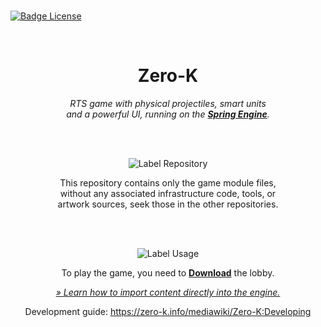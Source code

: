 
<br>

[![Badge License]][License]

<br>

<div align = center>

# Zero-K

*RTS game with physical projectiles, smart units* <br>
*and a powerful UI, running on the **[Spring Engine]**.*

<br>
<br>

![Label Repository]

This repository contains only the game module files, <br>
without any associated infrastructure code, tools, or <br>
artwork sources, seek those in the other repositories.

<br>
<br>

![Label Usage]

To play the game, you need to **[Download]** the lobby.

[*» Learn how to import content directly into the engine.*][Importing]

Development guide: https://zero-k.info/mediawiki/Zero-K:Developing

</div>

<br>


<!----------------------------------------------------------------------------->

[Spring Engine]: https://springrts.com/
[Importing]: https://springrts.com/wiki/Gamedev:Structure
[Download]: http://zero-k.info/Wiki/Download

[License]: LICENSE


<!---------------------------------[ Badges ]---------------------------------->

[Badge License]: https://img.shields.io/badge/License-GPL_2-blue.svg?style=for-the-badge

[Label Repository]: https://img.shields.io/badge/Repository-222222?style=for-the-badge&logoColor=white&logo=GitHub
[Label Usage]: https://img.shields.io/badge/Usage-0085CA?style=for-the-badge&logoColor=white&logo=GitBook
